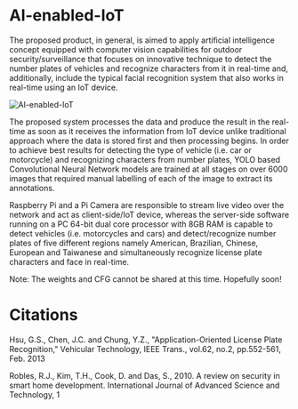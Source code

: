 # AI-enabled-IoT
The proposed product, in general, is aimed to apply artificial intelligence concept equipped with computer vision capabilities for outdoor security/surveillance that focuses on innovative technique to detect the number plates of vehicles and recognize characters from it in real-time and, additionally, include the typical facial recognition system that also works in real-time using an IoT device.

![AI-enabled-IoT](Demo-Video.gif)

The proposed system processes the data and produce the result in the real-time as soon as it receives the information from IoT device unlike traditional approach where the data is stored first and then processing begins. In order to achieve best results for detecting the type of vehicle (i.e. car or motorcycle) and recognizing characters from number plates, YOLO based Convolutional Neural Network models are trained at all stages on over 6000 images that required manual labelling of each of the image to extract its annotations.

Raspberry Pi and a Pi Camera are responsible to stream live video over the network and act as client-side/IoT device, whereas the server-side software running on a PC 64-bit dual core processor with 8GB RAM is capable to detect vehicles (i.e. motorcycles and cars) and detect/recognize number plates of five different regions namely American, Brazilian, Chinese, European and Taiwanese and simultaneously recognize license plate characters and face in real-time.

Note: The weights and CFG cannot be shared at this time. Hopefully soon!

# Citations
Hsu, G.S., Chen, J.C. and Chung, Y.Z., "Application-Oriented License Plate Recognition," Vehicular Technology, IEEE Trans., vol.62, no.2, pp.552-561, Feb. 2013

Robles, R.J., Kim, T.H., Cook, D. and Das, S., 2010. A review on security in smart home development. International Journal of Advanced Science and Technology, 1
